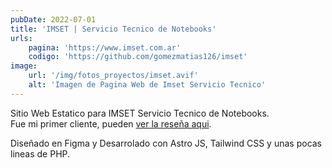 ```yaml
---
pubDate: 2022-07-01
title: 'IMSET | Servicio Tecnico de Notebooks'
urls: 
    pagina: 'https://www.imset.com.ar'
    codigo: 'https://github.com/gomezmatias126/imset'
image:
    url: '/img/fotos_proyectos/imset.avif'
    alt: 'Imagen de Pagina Web de Imset Servicio Tecnico'
---
```

Sitio Web Estatico para IMSET Servicio Tecnico de Notebooks.\
Fue mi primer cliente, pueden <a class="underline" href="https://goo.gl/maps/DwEkauhUW6Nxcej5A" target="_blank">ver la reseña aqui</a>.

Diseñado en Figma y Desarrolado con Astro JS, Tailwind CSS y unas pocas lineas de PHP.
